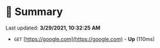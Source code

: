 # 📖 Summary
Last updated: **3/29/2021, 10:32:25 AM**

- `GET` [https://google.com](https://google.com) - **Up** (110ms)
